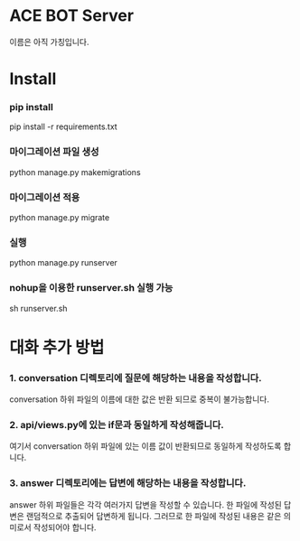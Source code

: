 # ACE BOT Server
이름은 아직 가칭입니다.

# Install
### pip install
pip install -r requirements.txt
### 마이그레이션 파일 생성
python manage.py makemigrations
### 마이그레이션 적용
python manage.py migrate
### 실행
python manage.py runserver
### nohup을 이용한 runserver.sh 실행 가능
sh runserver.sh

# 대화 추가 방법
### 1. conversation 디렉토리에 질문에 해당하는 내용을 작성합니다.
conversation 하위 파일의 이름에 대한 값은 반환 되므로 중복이 불가능합니다.
### 2. api/views.py에 있는 if문과 동일하게 작성해줍니다.
여기서 conversation 하위 파일에 있는 이름 값이 반환되므로 동일하게 작성하도록 합니다.
### 3. answer 디렉토리에는 답변에 해당하는 내용을 작성합니다.
answer 하위 파일들은 각각 여러가지 답변을 작성할 수 있습니다.
한 파일에 작성된 답변은 랜덤적으로 추출되어 답변하게 됩니다. 그러므로 한 파일에 작성된 내용은 같은 의미로서 작성되어야 합니다.
